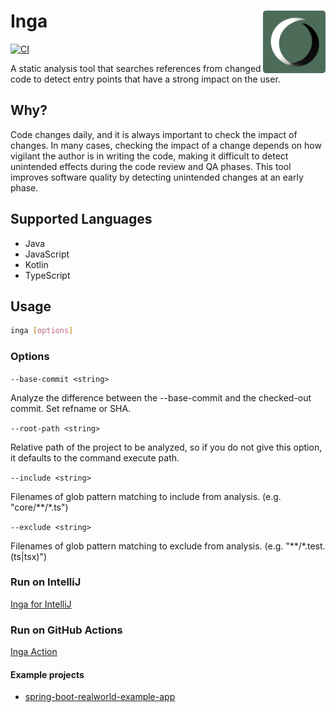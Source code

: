 # <img src=".github/logo.png" align="right" width="100"> Inga

[![CI](https://github.com/seachicken/inga/actions/workflows/ci.yml/badge.svg)](https://github.com/seachicken/inga/actions/workflows/ci.yml)

A static analysis tool that searches references from changed code to detect entry points that have a strong impact on the user.

## Why?

Code changes daily, and it is always important to check the impact of changes.
In many cases, checking the impact of a change depends on how vigilant the author is in writing the code, making it difficult to detect unintended effects during the code review and QA phases.
This tool improves software quality by detecting unintended changes at an early phase.

## Supported Languages

- Java
- JavaScript
- Kotlin
- TypeScript

## Usage

```sh
inga [options]
```

### Options

`--base-commit <string>`

Analyze the difference between the --base-commit and the checked-out commit. Set refname or SHA.

`--root-path <string>`

Relative path of the project to be analyzed, so if you do not give this option, it defaults to the command execute path.

`--include <string>`

Filenames of glob pattern matching to include from analysis. (e.g. "core/**/*.ts")

`--exclude <string>`

Filenames of glob pattern matching to exclude from analysis. (e.g. "**/*.test.(ts|tsx)")

### Run on IntelliJ

[Inga for IntelliJ](https://github.com/seachicken/intellij-inga)

### Run on GitHub Actions

[Inga Action](https://github.com/seachicken/inga-action)

#### Example projects

- [spring-boot-realworld-example-app](https://github.com/seachicken/spring-boot-realworld-example-app/blob/master/.github/workflows/inga.yml)
